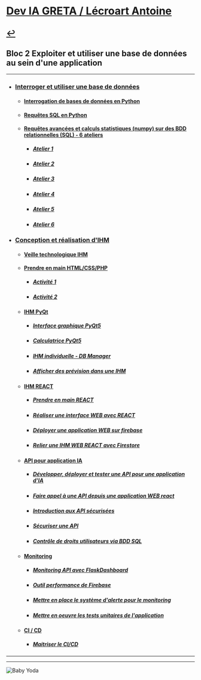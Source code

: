# [Dev IA GRETA / Lécroart Antoine](https://github.com/Dev-IA-2024/antoine.lecroart)

[↩️](..)
---

## Bloc 2 Exploiter et utiliser une base de données au sein d'une application

---

- ### [Interroger et utiliser une base de données](./Interroger_et_utiliser_une_base_de_donnees)
    - #### [Interrogation de bases de données en Python](./Interroger_et_utiliser_une_base_de_donnees/Interrogation_de_bases_de_donnees_en_python)
    - #### [Requêtes SQL en Python](./Interroger_et_utiliser_une_base_de_donnees/Requetes_SQL_en_python)
    - #### [Requêtes avancées et calculs statistiques (numpy) sur des BDD relationnelles (SQL) - 6 ateliers](./Interroger_et_utiliser_une_base_de_donnees/Briefs_6_ateliers)
        - ##### [Atelier 1](./Interroger_et_utiliser_une_base_de_donnees/Briefs_6_ateliers/Atelier_1)
        - ##### [Atelier 2](./Interroger_et_utiliser_une_base_de_donnees/Briefs_6_ateliers/Atelier_2)
        - ##### [Atelier 3](./Interroger_et_utiliser_une_base_de_donnees/Briefs_6_ateliers/Atelier_3)
        - ##### [Atelier 4](./Interroger_et_utiliser_une_base_de_donnees/Briefs_6_ateliers/Atelier_4)
        - ##### [Atelier 5](./Interroger_et_utiliser_une_base_de_donnees/Briefs_6_ateliers/Atelier_5)
        - ##### [Atelier 6](./Interroger_et_utiliser_une_base_de_donnees/Briefs_6_ateliers/Atelier_6)
- ### [Conception et réalisation d'IHM](./Conception_et_realisation_d_IHM)
    - #### [Veille technologique IHM](./Conception_et_realisation_d_IHM/Veille_IHM)
    - #### [Prendre en main HTML/CSS/PHP](./Conception_et_realisation_d_IHM/HTML_CSS_PHP)
        - ##### [Activité 1](./Conception_et_realisation_d_IHM/HTML_CSS_PHP/Activite_1)
        - ##### [Activité 2](./Conception_et_realisation_d_IHM/HTML_CSS_PHP/Activite_2)
    - #### [IHM PyQt](./Conception_et_realisation_d_IHM/PyQt)
        - ##### [Interface graphique PyQt5](./Conception_et_realisation_d_IHM/PyQt/Interface_graphique_PyQt5)
        - ##### [Calculatrice PyQt5](./Conception_et_realisation_d_IHM/PyQt/Calculatrice_PyQt5)
        - ##### [IHM individuelle - DB Manager](./Conception_et_realisation_d_IHM/PyQt/IHM_individuelle)
        - ##### [Afficher des prévision dans une IHM](./Conception_et_realisation_d_IHM/PyQt/IHM_Prophet)
    - #### [IHM REACT](./Conception_et_realisation_d_IHM/REACT)    
        - ##### [Prendre en main REACT](./Conception_et_realisation_d_IHM/REACT/Prise_en_main_REACT)
        - ##### [Réaliser une interface WEB avec REACT](./Conception_et_realisation_d_IHM/REACT/Interface_WEB_REACT)
        - ##### [Déployer une application WEB sur firebase](./Conception_et_realisation_d_IHM/REACT/Deployer_REACT)
        - ##### [Relier une IHM WEB REACT avec Firestore](./Conception_et_realisation_d_IHM/REACT/Firestore_REACT)
    - #### [API pour application IA](./Conception_et_realisation_d_IHM/API)
        - ##### [Développer, déployer et tester une API pour une application d'IA](./Conception_et_realisation_d_IHM/API/Creer_une_API_pour_app_IA)
        - ##### [Faire appel à une API depuis une application WEB react](./Conception_et_realisation_d_IHM/API/Relier_API_a_REACT)
        - ##### [Introduction aux API sécurisées](./Conception_et_realisation_d_IHM/API/Intro_securisation_API)
        - ##### [Sécuriser une API](./Conception_et_realisation_d_IHM/API/Securiser_API)
        - ##### [Contrôle de droits utilisateurs via BDD SQL](./Conception_et_realisation_d_IHM/API/Droits_utilisateurs_API)
    - #### [Monitoring](./Conception_et_realisation_d_IHM/Monitoring)
        - ##### [Monitoring API avec FlaskDashboard](./Conception_et_realisation_d_IHM/Monitoring/Monitoring_API)
        - ##### [Outil performance de Firebase](./Conception_et_realisation_d_IHM/Monitoring/Outil_performance_Firebase)
        - ##### [Mettre en place le système d'alerte pour le monitoring](./Conception_et_realisation_d_IHM//Monitoring/Systeme_alerte)
        - ##### [Mettre en oeuvre les tests unitaires de l'application](./Conception_et_realisation_d_IHM/Monitoring/Tests_unitaires)
    - #### [CI / CD](./Conception_et_realisation_d_IHM/CI_CD)
        - ##### [Maitriser le CI/CD](./Conception_et_realisation_d_IHM/CI_CD/Maitriser_le_cicd)
    

---
---
![Baby Yoda](https://images3.alphacoders.com/110/1108129.jpg)
